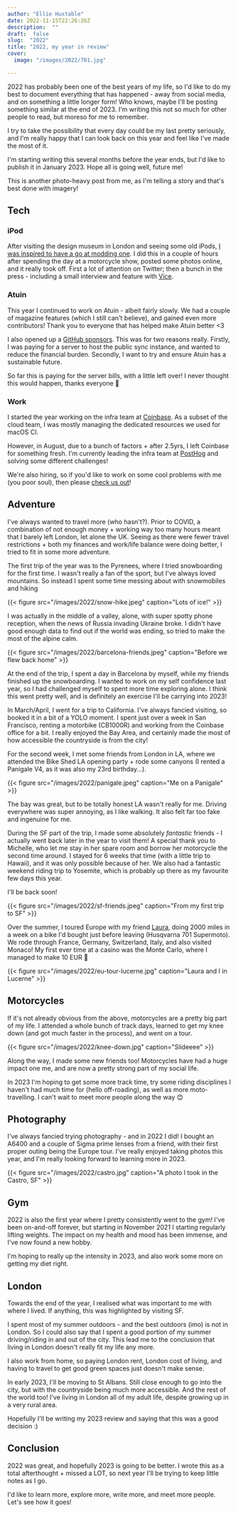 ```yaml
---
author: "Ellie Huxtable"
date: 2022-11-15T22:26:26Z
description:  ""
draft:  false
slug:  "2022"
title: "2022, my year in review"
cover:
  image: "/images/2022/701.jpg"

---
```



2022 has probably been one of the best years of my life, so I'd like to do my best to document everything that has happened - away from social media, and on something a little longer form! Who knows, maybe I'll be posting something similar at the end of 2023. I'm writing this not so much for other people to read, but moreso for me to remember.

I try to take the possibility that every day could be my last pretty seriously, and I'm really happy that I can look back on this year and feel like I've made the most of it. 

I'm starting writing this several months before the year ends, but I'd like to publish it in January 2023. Hope all is going well, future me!

This is another photo-heavy post from me, as I'm telling a story and that's best done with imagery!

## Tech

### iPod

After visiting the design museum in London and seeing some old iPods, [I was inspired to have a go at modding one](/ipod). I did this in a couple of hours after spending the day at a motorcycle show, posted some photos online, and it really took off. First a lot of attention on Twitter; then a bunch in the press - including a small interview and feature with [Vice](https://www.vice.com/en/article/qjbexd/a-software-engineer-upgraded-an-old-ipod-for-2022).

### Atuin
This year I continued to work on Atuin - albeit fairly slowly. We had a couple of magazine features (which I still can't believe), and gained even more contributors! Thank you to everyone that has helped make Atuin better <3

I also opened up a [GitHub sponsors](https://github.com/sponsors/ellie). This was for two reasons really. Firstly, I was paying for a server to host the public sync instance, and wanted to reduce the financial burden. Secondly, I want to try and ensure Atuin has a sustainable future.

So far this is paying for the server bills, with a little left over! I never thought this would happen, thanks everyone 💖

### Work
I started the year working on the infra team at [Coinbase](https://coinbase.com). As a subset of the cloud team, I was mostly managing the dedicated resources we used for macOS CI.

However, in August, due to a bunch of factors + after 2.5yrs, I left Coinbase for something fresh. I'm currently leading the infra team at [PostHog](https://posthog.com) and solving some different challenges!

We're also hiring, so if you'd like to work on some cool problems with me (you poor soul), then please [check us out](https://posthog.com/careers)!

## Adventure

I've always wanted to travel more (who hasn't?). Prior to COVID, a combination of not enough money + working way too many hours meant that I barely left London, let alone the UK. Seeing as there were fewer travel restrictions + both my finances and work/life balance were doing better, I tried to fit in some more adventure.

The first trip of the year was to the Pyrenees, where I tried snowboarding for the first time. I wasn't really a fan of the sport, but I've always loved mountains. So instead I spent some time messing about with snowmobiles and hiking

{{< figure src="/images/2022/snow-hike.jpeg" caption="Lots of ice!" >}}

I was actually in the middle of a valley, alone, with super spotty phone reception, when the news of Russia invading Ukraine broke. I didn't have good enough data to find out if the world was ending, so tried to make the most of the alpine calm.

{{< figure src="/images/2022/barcelona-friends.jpeg" caption="Before we flew back home" >}}

At the end of the trip, I spent a day in Barcelona by myself, while my friends finished up the snowboarding. I wanted to work on my self confidence last year, so I had challenged myself to spent more time exploring alone. I think this went pretty well, and is definitely an exercise I'll be carrying into 2023!

In March/April, I went for a trip to California. I've always fancied visiting, so booked it in a bit of a YOLO moment. I spent just over a week in San Francisco, renting a motorbike (CB1000R) and working from the Coinbase office for a bit. I really enjoyed the Bay Area, and certainly made the most of how accessible the countryside is from the city!

For the second week, I met some friends from London in LA, where we attended the Bike Shed LA opening party + rode some canyons (I rented a Panigale V4, as it was also my 23rd birthday...).

{{< figure src="/images/2022/panigale.jpeg" caption="Me on a Panigale" >}}

The bay was great, but to be totally honest LA wasn't really for me. Driving everywhere was super annoying, as I like walking. It also felt far too fake and ingenuine for me.

During the SF part of the trip, I made some absolutely _fantastic_ friends - I actually went back later in the year to visit them! A special thank you to Michelle, who let me stay in her spare room and borrow her motorcycle the second time around. I stayed for 6 weeks that time (with a little trip to Hawaii), and it was only possible because of her. We also had a fantastic weekend riding trip to Yosemite, which is probably up there as my favourite few days this year.

I'll be back soon!

{{< figure src="/images/2022/sf-friends.jpeg" caption="From my first trip to SF" >}}

Over the summer, I toured Europe with my friend [Laura](https://instagram.com/motowaifu), doing 2000 miles in a week on a bike I'd bought just before leaving (Husqvarna 701 Supermoto). We rode through France, Germany, Switzerland, Italy, and also visited Monaco! My first ever time at a casino was the Monte Carlo, where I managed to make 10 EUR 💪

{{< figure src="/images/2022/eu-tour-lucerne.jpg" caption="Laura and I in Lucerne" >}}

## Motorcycles
If it's not already obvious from the above, motorcycles are a pretty big part of my life. I attended a whole bunch of track days, learned to get my knee down (and got much faster in the process), and went on a tour.

{{< figure src="/images/2022/knee-down.jpg" caption="Slideeee" >}}

Along the way, I made some new friends too! Motorcycles have had a huge impact one me, and are now a pretty strong part of my social life.

In 2023 I'm hoping to get some more track time, try some riding disciplines I haven't had much time for (hello off-roading), as well as more moto-travelling. I can't wait to meet more people along the way 😊

## Photography
I've always fancied trying photography - and in 2022 I did! I bought an A6400 and a couple of Sigma prime lenses from a friend, with their first proper outing being the Europe tour. I've really enjoyed taking photos this year, and I'm really looking forward to learning more in 2023.

{{< figure src="/images/2022/castro.jpg" caption="A photo I took in the Castro, SF" >}}


## Gym
2022 is also the first year where I pretty consistently went to the gym! I've been on-and-off forever, but starting in November 2021 I starting regularly lifting weights. The impact on my health and mood has been immense, and I've now found a new hobby.

I'm hoping to really up the intensity in 2023, and also work some more on getting my diet right.

## London
Towards the end of the year, I realised what was important to me with where I lived. If anything, this was highlighted by visiting SF.

I spent most of my summer outdoors - and the best outdoors (imo) is not in London. So I could also say that I spent a good portion of my summer driving/riding in and out of the city. This lead me to the conclusion that living in London doesn't really fit my life any more.

I also work from home, so paying London rent, London cost of living, and having to travel to get good green spaces just doesn't make sense.

In early 2023, I'll be moving to St Albans. Still close enough to go into the city, but with the countryside being much more accessible. And the rest of the world too! I've living in London all of my adult life, despite growing up in a very rural area.

Hopefully I'll be writing my 2023 review and saying that this was a good decision :)

## Conclusion

2022 was great, and hopefully 2023 is going to be better. I wrote this as a total afterthought + missed a LOT, so next year I'll be trying to keep little notes as I go. 

I'd like to learn more, explore more, write more, and meet more people. Let's see how it goes!
